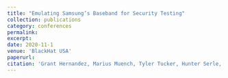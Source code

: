 ```yaml
---
title: "Emulating Samsung’s Baseband for Security Testing"
collection: publications
category: conferences
permalink: 
excerpt: 
date: 2020-11-1
venue: 'BlackHat USA'
paperurl: 
citation: 'Grant Hernandez, Marius Muench, Tyler Tucker, Hunter Serle, Weidong Zhu, Patrick Traynor and Kevin Butler. Emulating Samsung’s Baseband for Security Testing. BlackHat USA, 2020.'
---
```


